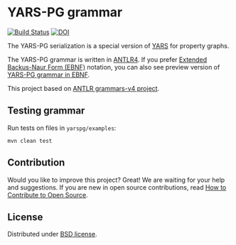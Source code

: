 # YARS-PG grammar

[![Build Status](https://travis-ci.com/lszeremeta/antlr-yarspg.svg?token=pTqbek1JAcq4ZAzTmmEy&branch=master)](https://travis-ci.com/lszeremeta/antlr-yarspg)
[![DOI](https://zenodo.org/badge/161351716.svg)](https://zenodo.org/badge/latestdoi/161351716)

The YARS-PG serialization is a special version of [YARS](https://github.com/lszeremeta/antlr-yars) for property graphs.

The YARS-PG grammar is written in [ANTLR4](https://github.com/antlr/antlr4). If you prefer [Extended Backus-Naur Form (EBNF)](https://www.w3.org/TR/REC-xml/#sec-notation) notation, you can also see preview version of [YARS-PG grammar in EBNF](https://github.com/lszeremeta/antlr-yarspg/blob/master/other-notations/YARSpg.ebnf).

This project based on [ANTLR grammars-v4 project](https://github.com/antlr/grammars-v4).

## Testing grammar

Run tests on files in ``yarspg/examples``:

```shell
mvn clean test
```

## Contribution

Would you like to improve this project? Great! We are waiting for your help and suggestions. If you are new in open source contributions, read [How to Contribute to Open Source](https://opensource.guide/how-to-contribute/).

## License

Distributed under [BSD license](https://github.com/lszeremeta/antlr-yarspg/blob/master/LICENSE).
